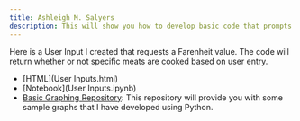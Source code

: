 ```yaml
---
title: Ashleigh M. Salyers 
description: This will show you how to develop basic code that prompts user input and outputs a response.
---
```


Here is a User Input I created that requests a Farenheit value. The code will return whether or not specific meats are cooked based on user entry.
- [HTML](User Inputs.html)
- [Notebook](User Inputs.ipynb)
- [Basic Graphing Repository](https://github.com/salyersashleigh/sample): This repository will provide you with some sample graphs that I have developed using Python.
